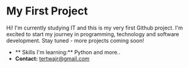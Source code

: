 # My First Project
Hi! I'm currently studying IT and this is my very first Github project. I'm excited to start my journey in programming, technology and software development.
Stay tuned  - more projects coming soon!
- ** Skills I'm learning:** Python and more..
- **Contact:** tertwajr@gmail.com 
